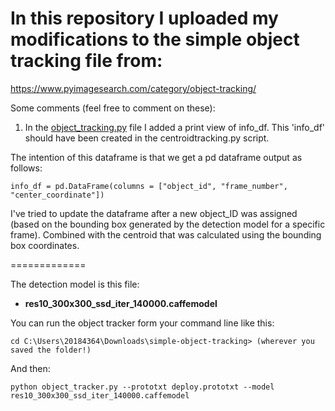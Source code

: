 # In this repository I uploaded my modifications to the simple object tracking file from: #

https://www.pyimagesearch.com/category/object-tracking/

Some comments (feel free to comment on these):

1. In the [object_tracking.py](https://github.com/HarrySoteriou/VISOR/blob/master/simple-object-tracking/object_tracker.py) file I added a print view of info_df. This 'info_df' should have been created in the centroidtracking.py script. 

The intention of this dataframe is that we get a pd dataframe output as follows:

```
info_df = pd.DataFrame(columns = ["object_id", "frame_number", "center_coordinate"])
```

I've tried to update the dataframe after a new object_ID was assigned (based on the bounding box generated by the detection model for
a specific frame). Combined with the centroid that was calculated using the bounding box coordinates.

=============

The detection model is this file:

* **res10_300x300_ssd_iter_140000.caffemodel**

You can run the object tracker form your command line like this:

```
cd C:\Users\20184364\Downloads\simple-object-tracking> (wherever you saved the folder!)
``` 
And then: 

```
python object_tracker.py --prototxt deploy.prototxt --model res10_300x300_ssd_iter_140000.caffemodel
```


			

